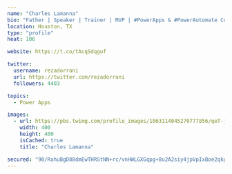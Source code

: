 ```yaml
---
name: "Charles Lamanna"
bio: "Father | Speaker | Trainer | MVP | #PowerApps & #PowerAutomate Community Super User | YouTuber Right-pointing triangle http://youtube.com/c/rezadorrani | Learn - Share - Clockwise rightwards and leftwards open circle arrows"
location: Houston, TX
type: "profile"
heat: 106

website: https://t.co/tAcqSdqguf

twitter:
  username: rezadorrani
  url: https://twitter.com/rezadorrani
  followers: 4403

topics:
  - Power Apps

images:
  - url: https://pbs.twimg.com/profile_images/1063114045270777856/qeT-jpWr_400x400.jpg
    width: 400
    height: 400
    isCached: true
    title: "Charles Lamanna"

secured: "90/RahuBgD88dmEwTHRStNN+rc/vnHWLGXGqpg+8u2A2siy4jpVpIxBoe2qkgvs7aFQG6KPTqxBe/pRfowKtVzr/TXM4yacBV+u2g/hOBJr6Tf6hXQb5jDA7t9sU016V7PllExLXY7DXD+EL6M/X7G8cQlEybj5OQNZ0yzwIBfPGiR01TvkqP4b5gM6YYOVEuJu1wd9WDcX2+PEAGV5wb1SmBfIBmfinS4pJX9UJiuv3vaxC2+Dzdu5phJS/ppiQ6D4RFZhaSkKNaxR8h2go6N1hmYTyZf0LjVXUOXrSUZczmTQ/UuUCcMfGpgJAD/6lPa/z2L4Yq2eGtVfwDuREXzAhsu7qal1epPSWKmnvwRlc6KPbRGPjp7cGDVrEvKK4D6ReLzkTbRO63iZ+tX+35JO+ff2ZmMwFQsyvB2oLkr0=;RgcsrteNlM4wcDYjSg2TJw=="
---
```


